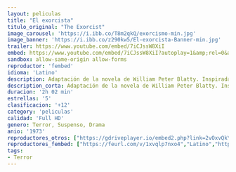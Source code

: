 ```yaml
---
layout: peliculas
title: "El exorcista"
titulo_original: "The Exorcist"
image_carousel: 'https://i.ibb.co/T8m2qkQ/exorcismo-min.jpg'
image_banner: 'https://i.ibb.co/z290kw5/El-exorcista-Banner-min.jpg'
trailer: https://www.youtube.com/embed/7iCJssW8XiI
embed: https://www.youtube.com/embed/7iCJssW8XiI?autoplay=1&amp;rel=0&amp;hd=1&border=0&wmode=opaque&enablejsapi=1&modestbranding=1&controls=1&showinfo=0
sandbox: allow-same-origin allow-forms
reproductor: 'fembed'
idioma: 'Latino'
description: Adaptación de la novela de William Peter Blatty. Inspirada en un exorcismo real ocurrido en Washington en 1949. Regan es una niña de doce años víctima de fenómenos paranormales como la levitación o la manifestación de una fuerza sobrehumana. Su madre, aterrorizada, tras someter a su hija a múltiples análisis médicos que no ofrecen ningún resultado, acude a un sacerdote con estudios de psiquiatría. Éste está convencido de que el mal no es físico sino espiritual, es decir, que la niña es víctima de una posesión diabólica. Por eso, con la ayuda de otro sacerdote decide practicar un exorcismo. Seguramente la película de terror más popular de todos los tiempos. En el año 2000 se reestrenó un montaje del director (director's cut) acompañado de una gran campaña publicitaria que hacía hincapié en la inclusión de algunas escenas que no aparecían en la versión original
description_corta: Adaptación de la novela de William Peter Blatty. Inspirada en un exorcismo real ocurrido en Washington en 1949. Regan es una niña de doce años víctima de fenómenos paranormales como la levitación o la manifestación de una..
duracion: '2h 02 min'
estrellas: '5'
clasificacion: '+12'
category: 'peliculas'
calidad: 'Full HD'
genero: Terror, Suspenso, Drama
anio: '1973'
reproductores_otros: ["https://gdriveplayer.io/embed2.php?link=2vOxvQkYZ%252Bh%252BgABIvYTTOQWwv35asYX%252BwHz8t49UqzdkhLcxkw%252F6o3tflF3qIA73XBAFvcfKP85x8hPPtcBNiWISwPqBQ3hXwvKop0LmYFdCgZOPU9JuSncBJrCaWoTjseLO6FCOp39KX9eiiuZXqpjNupHzGdcRJGNSxyePzaZpY9NMihMWxF5e3wYeMoT9U%253D","Latino","https://jawcloud.co/embed-3m5hfhs8gmm6.html","Latino"]
reproductores_fembed: ["https://feurl.com/v/1xvqlp7nxo4","Latino","https://feurl.com/v/8pxzru8ze8zn44y","Latino","https://feurl.com/v/kj530c3jkx4e81m","Latino"]
tags:
- Terror
---
```



 







